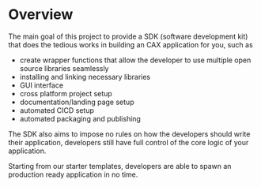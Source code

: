 # Overview

The main goal of this project to provide a SDK (software development kit) that does the tedious works in building an CAX application for you, such as
- create wrapper functions that allow the developer to use multiple open source libraries seamlessly
- installing and linking necessary libraries
- GUI interface
- cross platform project setup
- documentation/landing page setup
- automated CICD setup
- automated packaging and publishing

The SDK also aims to impose no rules on how the developers should write their application, developers still have full control of the core logic of your application.

Starting from our starter templates, developers are able to spawn an production ready application in no time.
